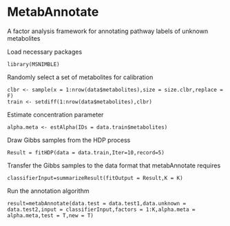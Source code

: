 # MetabAnnotate
A factor analysis framework for annotating pathway labels of unknown metabolites

Load necessary packages
```
library(MSNIMBLE)
```

Randomly select a set of metabolites for calibration
```
clbr <- sample(x = 1:nrow(data$metabolites),size = size.clbr,replace = F)
train <- setdiff(1:nrow(data$metabolites),clbr)
```

Estimate concentration parameter
```
alpha.meta <- estAlpha(IDs = data.train$metabolites)
```
Draw Gibbs samples from the HDP process
```
Result = fitHDP(data = data.train,Iter=10,record=5)
```
Transfer the Gibbs samples to the data format that metabAnnotate requires
```
classifierInput=summarizeResult(fitOutput = Result,K = K)
```
Run the annotation algorithm
```
result=metabAnnotate(data.test = data.test1,data.unknown = data.test2,input = classifierInput,factors = 1:K,alpha.meta = alpha.meta,test = T,new = T)
```
  
